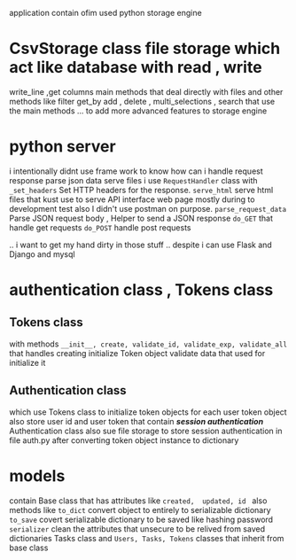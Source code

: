  application contain ofim used
 python storage engine
# CsvStorage class  file storage which   act like database with  read , write
write_line ,get columns main methods that deal directly with files
and
 other methods like filter get_by add , delete , multi_selections , search
 that use the main  methods ... to add more advanced features  to storage engine
#  python server
 i intentionally didnt use frame work to know how can i handle  request response parse json data
 serve files   i use  `RequestHandler` class with
    ` _set_headers` Set HTTP headers for the response.
    `serve_html`  serve html files that kust use to serve API interface web page
    mostly during to development test also   I didn't use postman on purpose.
    `parse_request_data`  Parse JSON request body ,  Helper to send a JSON response
    `do_GET` that handle get requests
    `do_POST` handle post requests

 .. i  want to get my hand dirty in those stuff .. despite i can use Flask and Django
 and mysql
 # authentication class , Tokens class
 ## Tokens class
 with  methods  `__init__, create, validate_id, validate_exp, validate_all`
 that handles  creating initialize  Token object validate data that used for initialize it
 ## Authentication class
  which use  Tokens class to initialize token objects for each user
  token object also store user id and user token
  that contain
  ***session authentication***
  Authentication class also sue file storage to store session authentication in file auth.py
  after converting token object instance to dictionary

# models
  contain Base class that has attributes like `created,  updated, id `
  also methods like
  `to_dict` convert object to entirely to serializable dictionary
  `to_save`  covert serializable dictionary to be saved like hashing password
  `serializer` clean the  attributes that unsecure to be relived  from saved dictionaries
  Tasks class and `Users, Tasks, Tokens` classes that inherit  from base class
